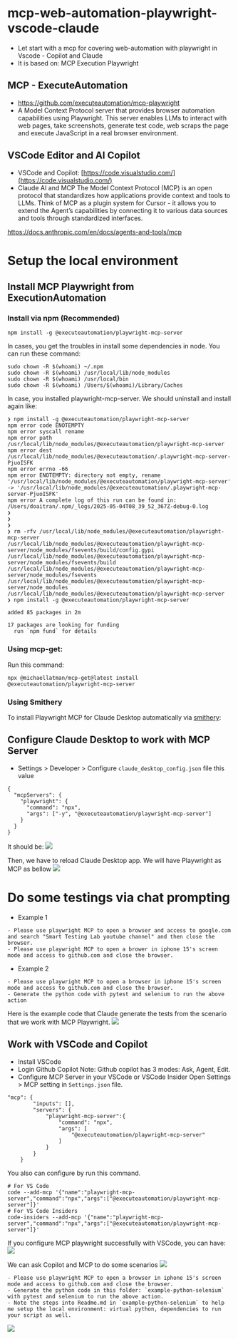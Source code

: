 # mcp-web-automation-playwright-vscode-claude
- Let start with a mcp for covering web-automation with playwright in Vscode - Copilot and Claude
- It is based on: MCP Execution Playwright

## MCP - ExecuteAutomation
- https://github.com/executeautomation/mcp-playwright
- A Model Context Protocol server that provides browser automation capabilities using Playwright. This server enables LLMs to interact with web pages, take screenshots, generate test code, web scraps the page and execute JavaScript in a real browser environment.

## VSCode Editor and AI Copilot
- VSCode and Copilot: [https://code.visualstudio.com/](https://code.visualstudio.com/)
- Claude AI and MCP
The Model Context Protocol (MCP) is an open protocol that standardizes how applications provide context and tools to LLMs. Think of MCP as a plugin system for Cursor - it allows you to extend the Agent’s capabilities by connecting it to various data sources and tools through standardized interfaces.

https://docs.anthropic.com/en/docs/agents-and-tools/mcp

# Setup the local environment
## Install MCP Playwright from ExecutionAutomation

### Install via npm (Recommended)
```terminal
npm install -g @executeautomation/playwright-mcp-server
```

In cases, you get the troubles in install some dependencies in node. You can run these command:
```
sudo chown -R $(whoami) ~/.npm
sudo chown -R $(whoami) /usr/local/lib/node_modules
sudo chown -R $(whoami) /usr/local/bin
sudo chown -R $(whoami) /Users/$(whoami)/Library/Caches
```

In case, you installed playwright-mcp-server. We should uninstall and install again like:
```terminal
❯ npm install -g @executeautomation/playwright-mcp-server
npm error code ENOTEMPTY
npm error syscall rename
npm error path /usr/local/lib/node_modules/@executeautomation/playwright-mcp-server
npm error dest /usr/local/lib/node_modules/@executeautomation/.playwright-mcp-server-PjuoISFK
npm error errno -66
npm error ENOTEMPTY: directory not empty, rename '/usr/local/lib/node_modules/@executeautomation/playwright-mcp-server' -> '/usr/local/lib/node_modules/@executeautomation/.playwright-mcp-server-PjuoISFK'
npm error A complete log of this run can be found in: /Users/doaitran/.npm/_logs/2025-05-04T08_39_52_367Z-debug-0.log
❯ 
❯ 
❯ 
❯ rm -rfv /usr/local/lib/node_modules/@executeautomation/playwright-mcp-server
/usr/local/lib/node_modules/@executeautomation/playwright-mcp-server/node_modules/fsevents/build/config.gypi
/usr/local/lib/node_modules/@executeautomation/playwright-mcp-server/node_modules/fsevents/build
/usr/local/lib/node_modules/@executeautomation/playwright-mcp-server/node_modules/fsevents
/usr/local/lib/node_modules/@executeautomation/playwright-mcp-server/node_modules
/usr/local/lib/node_modules/@executeautomation/playwright-mcp-server
❯ npm install -g @executeautomation/playwright-mcp-server

added 85 packages in 2m

17 packages are looking for funding
  run `npm fund` for details
```

### Using mcp-get:
Run this command:
```
npx @michaellatman/mcp-get@latest install @executeautomation/playwright-mcp-server
```

### Using Smithery
To install Playwright MCP for Claude Desktop automatically via [smithery](https://smithery.ai/server/@executeautomation/playwright-mcp-server):

## Configure Claude Desktop to work with MCP Server

- Settings > Developer > Configure `claude_desktop_config.json` file this value
```
{
  "mcpServers": {
    "playwright": {
      "command": "npx",
      "args": ["-y", "@executeautomation/playwright-mcp-server"]
    }
  }
}
```
It should be:
![](./images/mcp-playwright-setting.png)

Then, we have to reload Claude Desktop app. We will have Playwright as MCP as bellow
![](./images/mcp-playwright-claude.png)

# Do some testings via chat prompting

- Example 1
```
- Please use playwright MCP to open a browser and access to google.com and search "Smart Testing Lab youtube channel" and then close the browser.
- Please use playwright MCP to open a brower in iphone 15's screen mode and access to github.com and close the browser.
```
- Example 2
```
- Please use playwright MCP to open a browser in iphone 15's screen mode and access to github.com and close the browser.
- Generate the python code with pytest and selenium to run the above action
```
Here is the example code that Claude generate the tests from the scenario that we work with MCP Playwright.
![](./images/mcp-playwright-claude-generate-code.png)


## Work with VSCode and Copilot
- Install VSCode
- Login Github Copilot
Note: Github copilot has 3 modes: Ask, Agent, Edit.
- Configure MCP Server in your VSCode or VSCode Insider
Open Settings > MCP setting in `Settings.json` file.

```
"mcp": {
        "inputs": [],
        "servers": {
            "playwright-mcp-server":{
                "command": "npx",
                "args": [
                    "@executeautomation/playwright-mcp-server"
                ]
            }
        }
    }
```

You also can configure by run this command.
```
# For VS Code
code --add-mcp '{"name":"playwright-mcp-server","command":"npx","args":["@executeautomation/playwright-mcp-server"]}'
# For VS Code Insiders
code-insiders --add-mcp '{"name":"playwright-mcp-server","command":"npx","args":["@executeautomation/playwright-mcp-server"]}'
```
If you configure MCP playwright successfully with VSCode, you can have:
![](./images/mcp-playwright-vscode-configure-successful.png)

We can ask Copilot and MCP to do some scenarios
![](./images/mcp-playwright-vscode-example.png)


```
- Please use playwright MCP to open a browser in iphone 15's screen mode and access to github.com and close the browser.
- Generate the python code in this folder: `example-python-selenium` with pytest and selenium to run the above action.
- Note the steps into Readme.md in `example-python-selenium` to help me setup the local environment: virtual python, dependencies to run your script as well.
```
![](./images/mcp-playwright-vscode-generate-code.png)